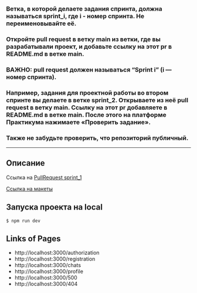 ### Ветка, в которой делаете задания спринта, должна называться sprint_i, где i - номер спринта. Не переименовывайте её.

### Откройте pull request в ветку main из ветки, где вы разрабатывали проект, и добавьте ссылку на этот pr в README.md в ветке main. 
### ВАЖНО: pull request должен называться “Sprint i” (i — номер спринта).

### Например, задания для проектной работы во втором спринте вы делаете в ветке sprint_2. Открываете из неё pull request в ветку main. Ссылку на этот pr добавляете в README.md в ветке main. После этого на платформе Практикума нажимаете «Проверить задание».

### Также не забудьте проверить, что репозиторий публичный.
---

## Описание

Ссылка на [PullRequest sprint_1](https://github.com/koracell/middle.messenger.praktikum.yandex/pull/1)

[Ссылка на макеты](https://www.figma.com/file/jF5fFFzgGOxQeB4CmKWTiE/Chat_external_link?node-id=0%3A1)

## Запуска проекта на local
``` $ npm run dev ```

## Links of Pages

- http://localhost:3000/authorization
- http://localhost:3000/registration
- http://localhost:3000/chats
- http://localhost:3000/profile
- http://localhost:3000/500
- http://localhost:3000/404